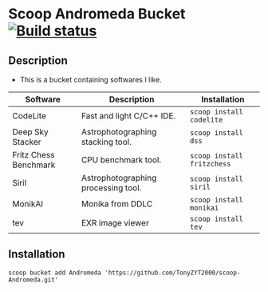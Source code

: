 # Scoop Andromeda Bucket [![Build status](https://ci.appveyor.com/api/projects/status/88393ccpqd77l5pw/branch/master?svg=true)](https://ci.appveyor.com/project/TonyZYT2000/scoop-Andromeda/branch/master)

## Description

- This is a bucket containing softwares I like.

| Software              | Description                         | Installation               |
| --------------------- | ----------------------------------- | -------------------------- |
| CodeLite              | Fast and light C/C++ IDE.           | `scoop install codelite`   |
| Deep Sky Stacker      | Astrophotographing stacking tool.   | `scoop install dss`        |
| Fritz Chess Benchmark | CPU benchmark tool.                 | `scoop install fritzchess` |
| Siril                 | Astrophotographing processing tool. | `scoop install siril`      |
| MonikAI               | Monika from DDLC                    | `scoop install monikai`    |
| tev                   | EXR image viewer                    | `scoop install tev`        |

## Installation

`scoop bucket add Andromeda 'https://github.com/TonyZYT2000/scoop-Andromeda.git'`
